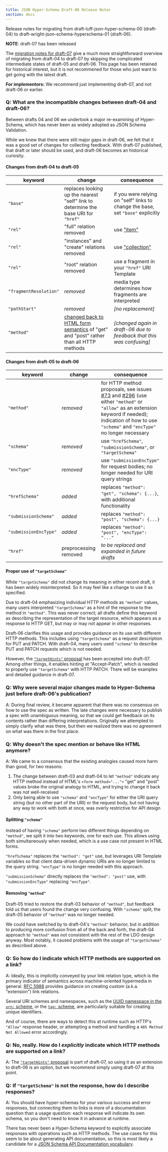 ```yaml
---
title: JSON Hyper-Schema Draft-06 Release Notes
section: docs
---
```


Release notes for migrating from draft-luff-json-hyper-schema-00 (draft-04) to draft-wright-json-schema-hyperschema-01 (draft-06).

<div className="text-red-500 text-2xl mb-1"><b>NOTE</b>: draft-07 has been released</div>

The [migration notes for draft-07](/draft-07/json-hyper-schema-release-notes) give a much more straightforward overview of migrating from draft-04 to draft-07 by skipping the complicated intermediate states of draft-05 and draft-06.  This page has been retained for historical interest, but it is not recommened for those who just want to get going with the latest draft.

**For implementors:** We recommend just implementing draft-07, and not draft-06 or earlier.

### Q: What are the incompatible changes between draft-04 and draft-06?

Between drafts 04 and 06 we undertook a major re-examining of Hyper-Schema, which has never been as widely adopted as JSON Schema Validation.

While we knew that there were still major gaps in draft-06, we felt that it was a good set of changes for collecting feedback.  With draft-07 published, that draft or later should be used, and draft-06 becomes an historical curiosity.

#### Changes from draft-04 to draft-05

keyword | change | consequence
---- | ---- | ----
`"base"` | replaces looking up the nearest "self" link to determine the base URI for `"href"` | if you were relying on "self" links to change the base, set `"base"` explicitly
`"rel"` | "full" relation removed | use ["item"](https://github.com/json-schema-org/json-schema-spec/issues/295)
`"rel"` | "instances" and "create" relations removed | use ["collection"](https://github.com/json-schema-org/json-schema-spec/issues/295)
`"rel"` | "root" relation removed | use a fragment in your `"href"` URI Template
`"fragmentResolution"` | *removed* | media type determines how fragments are interpreted
`"pathStart"` | *removed* | *[no replacement]*
`"method"` | [changed back to HTML form semantics](/draft-03/draft-zyp-json-schema-03.html#section-6.1.1.4.1) of "get" and "post" rather than all HTTP methods | *[changed again in draft-06 due to feedback that this was confusing]*

#### Changes from draft-05 to draft-06

keyword | change | consequence
---- | ---- | ----
`"method"` | *removed* | for HTTP method proposals, see issues [#73](https://github.com/json-schema-org/json-schema-spec/issues/73) and [#296](https://github.com/json-schema-org/json-schema-spec/issues/296) (use either `"method"` or `"allow"` as an extension keyword if needed); indication of how to use `"schema"` and `"encType"` no longer necessary
`"schema"` | *removed* | use `"hrefSchema"`, `"submissionSchema"`,  or `"targetSchema"` |
`"encType"` | *removed* | use `"submissionEncType"` for request bodies; no longer needed for URI query strings
`"hrefSchema"` | *added* | replaces `"method": "get", "schema": {...}`, with additional functionality |
`"submissionSchema"` | *added* | replaces `"method": "post", "schema": {...}`
`"submissionEncType"` | *added* | replaces `"method": "post", "encType": "..."`
`"href"` | preprocessing removed | *to be replaced and expanded in future drafts*

#### Proper use of `"targetSchema"`

While `"targetSchema"` did not change its meaning in either recent draft, it has been widely misinterpreted.  So it may feel like a change to use it as specified.

Due to draft-04 emphasizing individual HTTP methods as `"method"` values, many users interpreted `"targetSchema"` as a hint of the response to the method in `"method"`.  This was never correct; all drafts define this keyword as describing the representation of the target resource, which appears as a response to HTTP GET, but may or may not appear in other responses.

Draft-06 clarifies this usage and provides guidance on its use with different HTTP methods.  This includes using `"targetSchema"` as a request description for PUT and PATCH.  With draft-04, many users used `"schema"` to describe PUT and PATCH requests which is not needed.

However, the [`"targetHints"` proposal](https://github.com/json-schema-org/json-schema-spec/issues/296) has been accepted into draft-07.  Among other things, it enables hinting at "Accept-Patch", which is needed to properly use `"targetSchema"` with HTTP PATCH.  There will be examples and detailed guidance in draft-07.

### Q: Why were several major changes made to Hyper-Schema just before draft-06's publication?

A: During final review, it became apparent that there was no consensus on how to use the spec as written.  The late changes were necessary to publish a spec with unambiguous meaning, so that we could get feedback on its contents rather than differing interpretations.  Originally we attempted to simply clarify what was there, but then we realized there was no agreement on what was there in the first place.

### Q: Why doesn't the spec mention or behave like HTML anymore?

A: We came to a consensus that the existing analogies caused more harm than good, for two reasons:

1. The change between draft-03 and draft-04 to let `"method"` indicate any HTTP method instead of HTML's `<form method="...">` "get" and "post" values broke the original analogy to HTML, and trying to change it back was not well-received
2. Only being able to use `"schema"` and `"encType"` for either the URI query string (but no other part of the URI) or the request body, but not having any way to work with both at once, was overly restrictive for API design

#### Splitting `"schema"`

Instead of having `"schema"` perform two different things depending on `"method"`, we split it into two keywords, one for each use.  This allows using both simultaneously when needed, which is a use case not present in HTML forms.

`"hrefSchema"` replaces the `"method": "get"` use, but leverages URI Template variables so that client data-driven dynamic  URIs are no longer limited to the query string.  `"encType"` is no longer needed with this approach.

`"submissionSchema"` directly replaces the `"method": "post"` use, with `"submissionEncType"` replacing `"encType"`.

#### Removing `"method"`

Draft-05 tried to restore the draft-03 behavior of `"method"`, but feedback told us that users found the change very confusing.  With `"schema"` split, the draft-05 behavior of `"method"` was no longer needed.

We could have switched by to draft-04's `"method"` behavior, but in addition to producing more confusion from all of the back and forth, the draft-04 approach to `"method"` was not consistent with the rest of the LDO design anyway.  Most notably, it caused problems with the usage of `"targetSchema"` as described above.

### Q: So how do I indicate which HTTP methods are supported on a link?

A: Ideally, this is implicitly conveyed by your link relation type, which is the primary indicator of semantics across machine-oriented hypermedia in general.  [RFC 5988](https://tools.ietf.org/html/rfc5988) provides guidance on creating custom (a.k.a. "extension") link relations.

Several URI schemes and namespaces, such as the [UUID namespace in the `urn:` scheme](https://tools.ietf.org/html/rfc4122), or the [`tag:` scheme](https://tools.ietf.org/html/rfc4151), are particularly suitable for creating unique identifiers.

And of course, there are ways to detect this at runtime such as HTTP's `"Allow"` response header, or attempting a method and handling a `405 Method Not Allowed` error accordingly.

### Q: No, really. How do I _explicitly_ indicate which HTTP methods are supported on a link?

A: The [`"targetHints"` proposal](https://github.com/json-schema-org/json-schema-spec/issues/296) is part of draft-07, so using it as an extension to draft-06 is an option, but we recommend simply using draft-07 at this point.

### Q: If `"targetSchema"` is not the response, how do I describe responses?

A: You should have hyper-schemas for your various success and error responses, but connecting them to links is more of a documentation question than a usage question: each response will indicate its own schema, so you don't need to know it in advance at runtime.

There has never been a Hyper-Schema keyword to explicitly associate responses with operations such as HTTP methods.  The use cases for this seem to be about generating API documentation, so this is most likely a candidate for a [JSON Schema API Documentation vocabulary](https://github.com/json-schema-org/json-schema-vocabularies/issues/1).
